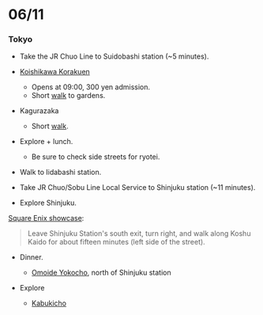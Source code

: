 # 06/11

### Tokyo

* Take the JR Chuo Line to Suidobashi station (~5 minutes).

* [Koishikawa Korakuen](https://github.com/ags/japan-trip-2013/issues/15)
  * Opens at 09:00, 300 yen admission.
  * Short [walk](https://maps.google.com/maps?q=Suidobashi+Station+to+Koishikawa+Korakuen&ie=UTF-8&ei=EWNiUtaLKLCSiAeTyYHoDg&ved=0CAoQ_AUoAg) to gardens.

* Kagurazaka
  * Short [walk](https://maps.google.com/maps?q=koishikawa+korakuen+to+Kagurazaka&ie=UTF-8&ei=VmRiUuqrKoufiAfTpoHYCg&ved=0CAoQ_AUoAg).

* Explore + lunch.
  * Be sure to check side streets for ryotei.

* Walk to Iidabashi station.

* Take JR Chuo/Sobu Line Local Service to Shinjuku station (~11 minutes).

* Explore Shinjuku.

[Square Enix showcase](https://maps.google.com/maps?safe=off&q=151-0053+T%C5%8Dky%C5%8D-to,+Shibuya-ku,+Yoyogi,+4+Chome+31%E2%88%928&ie=UTF-8&ei=fSRjUr7LObGZiAfA9oGACA&ved=0CAgQ_AUoAg):
> Leave Shinjuku Station's south exit, turn right, and walk along Koshu Kaido for about fifteen minutes (left side of the street).

* Dinner.
  * [Omoide Yokocho](https://maps.google.com/maps?q=Omoide+Yokocho&ie=UTF-8&ei=9SNjUt2ZEK2XiAf924DwDg&ved=0CAoQ_AUoAg), north of Shinjuku station

* Explore
  * [Kabukicho](https://maps.google.com/maps?q=Kabukicho&ie=UTF-8&ei=3iVjUun9C8-TiAe_s4HoCw&ved=0CAoQ_AUoAg)
